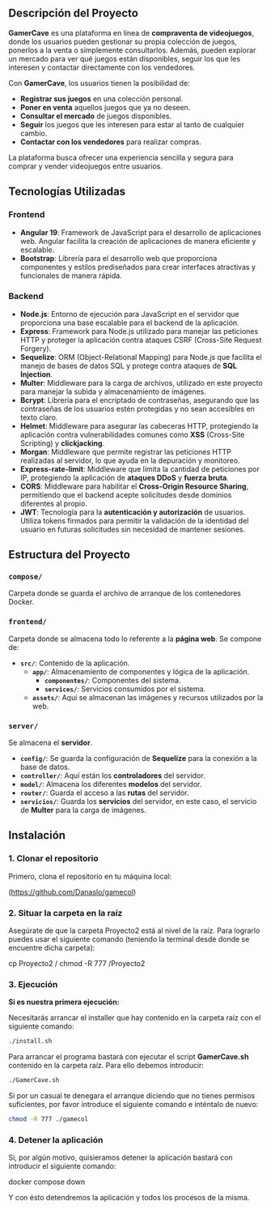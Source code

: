 ## Descripción del Proyecto

**GamerCave** es una plataforma en línea de **compraventa de videojuegos**, donde los usuarios pueden gestionar su propia colección de juegos, ponerlos a la venta o simplemente consultarlos. Además, pueden explorar un mercado para ver qué juegos están disponibles, seguir los que les interesen y contactar directamente con los vendedores.

Con **GamerCave**, los usuarios tienen la posibilidad de:
- **Registrar sus juegos** en una colección personal.
- **Poner en venta** aquellos juegos que ya no deseen.
- **Consultar el mercado** de juegos disponibles.
- **Seguir** los juegos que les interesen para estar al tanto de cualquier cambio.
- **Contactar con los vendedores** para realizar compras.

La plataforma busca ofrecer una experiencia sencilla y segura para comprar y vender videojuegos entre usuarios.

## Tecnologías Utilizadas

### Frontend
- **Angular 19**: Framework de JavaScript para el desarrollo de aplicaciones web. Angular facilita la creación de aplicaciones de manera eficiente y escalable.
- **Bootstrap**: Librería para el desarrollo web que proporciona componentes y estilos prediseñados para crear interfaces atractivas y funcionales de manera rápida.

### Backend
- **Node.js**: Entorno de ejecución para JavaScript en el servidor que proporciona una base escalable para el backend de la aplicación.
- **Express**: Framework para Node.js utilizado para manejar las peticiones HTTP y proteger la aplicación contra ataques CSRF (Cross-Site Request Forgery).
- **Sequelize**: ORM (Object-Relational Mapping) para Node.js que facilita el manejo de bases de datos SQL y protege contra ataques de **SQL Injection**.
- **Multer**: Middleware para la carga de archivos, utilizado en este proyecto para manejar la subida y almacenamiento de imágenes.
- **Bcrypt**: Librería para el encriptado de contraseñas, asegurando que las contraseñas de los usuarios estén protegidas y no sean accesibles en texto claro.
- **Helmet**: Middleware para asegurar las cabeceras HTTP, protegiendo la aplicación contra vulnerabilidades comunes como **XSS** (Cross-Site Scripting) y **clickjacking**.
- **Morgan**: Middleware que permite registrar las peticiones HTTP realizadas al servidor, lo que ayuda en la depuración y monitoreo.
- **Express-rate-limit**: Middleware que limita la cantidad de peticiones por IP, protegiendo la aplicación de **ataques DDoS** y **fuerza bruta**.
- **CORS**: Middleware para habilitar el **Cross-Origin Resource Sharing**, permitiendo que el backend acepte solicitudes desde dominios diferentes al propio.
- **JWT**: Tecnología para la **autenticación y autorización** de usuarios. Utiliza tokens firmados para permitir la validación de la identidad del usuario en futuras solicitudes sin necesidad de mantener sesiones.

## Estructura del Proyecto

### `compose/`
Carpeta donde se guarda el archivo de arranque de los contenedores Docker.

### `frontend/`
Carpeta donde se almacena todo lo referente a la **página web**. Se compone de:

- **`src/`**: Contenido de la aplicación.
  - **`app/`**: Almacenamiento de componentes y lógica de la aplicación.
    - **`componentes/`**: Componentes del sistema.
    - **`services/`**: Servicios consumidos por el sistema.
  - **`assets/`**: Aquí se almacenan las imágenes y recursos utilizados por la web.

### `server/`
Se almacena el **servidor**.

- **`config/`**: Se guarda la configuración de **Sequelize** para la conexión a la base de datos.
- **`controller/`**: Aquí están los **controladores** del servidor.
- **`model/`**: Almacena los diferentes **modelos** del servidor.
- **`router/`**: Guarda el acceso a las **rutas** del servidor.
- **`servicios/`**: Guarda los **servicios** del servidor, en este caso, el servicio de **Multer** para la carga de imágenes.

## Instalación

### 1. Clonar el repositorio

Primero, clona el repositorio en tu máquina local:

(https://github.com/Danaslo/gamecol)

### 2. Situar la carpeta en la raíz

Asegúrate de que la carpeta Proyecto2 está al nivel de la raíz. Para lograrlo puedes usar el siguiente comando (teniendo la terminal desde donde se encuentre dicha carpeta):

cp Proyecto2 /
chmod -R 777 /Proyecto2

### 3. Ejecución

**Si es nuestra primera ejecución:**

Necesitarás arrancar el installer que hay contenido en la carpeta raíz con el siguiente comando:

```bash
./install.sh
```

Para arrancar el programa bastará con ejecutar el script **GamerCave.sh** contenido en la carpeta raíz. Para ello debemos introducir:

```bash
./GamerCave.sh
```

Si por un casual te denegara el arranque diciendo que no tienes permisos suficientes, por favor introduce el siguiente comando e inténtalo de nuevo:

```bash
chmod -R 777 ./gamecol
```


### 4. Detener la aplicación

Si, por algún motivo, quisieramos detener la aplicación bastará con introducir el siguiente comando:

docker compose down

Y con ésto detendremos la aplicación y todos los procesos de la misma.